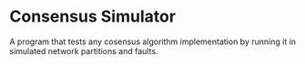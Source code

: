 # Consensus Simulator

A program that tests any cosensus algorithm implementation by running it in simulated network partitions and faults.
